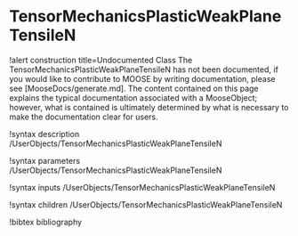 <!-- MOOSE Documentation Stub: Remove this when content is added. -->

# TensorMechanicsPlasticWeakPlaneTensileN

!alert construction title=Undocumented Class
The TensorMechanicsPlasticWeakPlaneTensileN has not been documented, if you would like to contribute to MOOSE by
writing documentation, please see [MooseDocs/generate.md]. The content contained on this page explains
the typical documentation associated with a MooseObject; however, what is contained is ultimately
determined by what is necessary to make the documentation clear for users.

!syntax description /UserObjects/TensorMechanicsPlasticWeakPlaneTensileN

!syntax parameters /UserObjects/TensorMechanicsPlasticWeakPlaneTensileN

!syntax inputs /UserObjects/TensorMechanicsPlasticWeakPlaneTensileN

!syntax children /UserObjects/TensorMechanicsPlasticWeakPlaneTensileN

!bibtex bibliography
